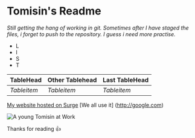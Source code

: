 # Tomisin's Readme
 
 *Still getting the hang of working in git. Sometimes after I have staged the files, i forget to push to the repository. I guess i need more practise.*

* L
* I
* S
* T
 
 TableHead | Other Tablehead | Last TableHead
--- | --- | ---
*Tableitem* | *Tableitem* | *Tableitem*
[My website hosted on Surge](http://tomisin-adeshiyan.surge.sh)
[We all use it] (http://google.com)

![A young Tomisin at Work](http://perpetualnonconformist.weebly.com/uploads/3/1/3/3/31338519/3305290.jpg?221_orig.95867768595042)

Thanks for reading :+1:
 
